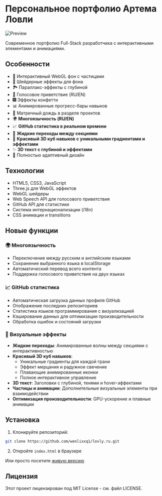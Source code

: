 # Персональное портфолио Артема Ловли

![Preview](preview.jpg)

Современное портфолио Full-Stack разработчика с интерактивными элементами и анимациями.

## Особенности

- 🌟 Интерактивный WebGL фон с частицами
- 🎨 Шейдерные эффекты для фона
- 🏞️ Параллакс-эффекты с глубиной
- 🎤 Голосовое приветствие (RU/EN)
- 🎆 Эффекты конфетти
- 📊 Анимированные прогресс-бары навыков
- 🌌 Матричный дождь в разделе проектов
- 🌍 **Многоязычность (RU/EN)**
- 📈 **GitHub статистика в реальном времени**
- 🌊 **Жидкие переходы между секциями**
- 🎲 **Красивый 3D куб навыков с уникальными градиентами и эффектами**
- ✨ **3D текст с глубиной и эффектами**
- 📱 Полностью адаптивный дизайн

## Технологии

- HTML5, CSS3, JavaScript
- Three.js для WebGL эффектов
- WebGL шейдеры
- Web Speech API для голосового приветствия
- GitHub API для статистики
- Система интернационализации (i18n)
- CSS анимации и transitions

## Новые функции

### 🌍 Многоязычность
- Переключение между русским и английским языками
- Сохранение выбранного языка в localStorage
- Автоматический перевод всего контента
- Поддержка голосового приветствия на двух языках

### 📈 GitHub статистика
- Автоматическая загрузка данных профиля GitHub
- Отображение последних репозиториев
- Статистика языков программирования с визуализацией
- Кэширование данных для оптимизации производительности
- Обработка ошибок и состояний загрузки

### 🎨 Визуальные эффекты
- **Жидкие переходы**: Анимированные волны между секциями с интерактивностью
- **Красивый 3D куб навыков**: 
  - Уникальные градиенты для каждой грани
  - Эффект мерцания и радужное свечение
  - Плавающие анимированные иконки
  - Полное интерактивное управление
- **3D текст**: Заголовки с глубиной, тенями и hover-эффектами
- **Частицы и анимации**: Дополнительные визуальные элементы при взаимодействии
- **Оптимизация производительности**: GPU-ускорение и плавные анимации

## Установка

1. Клонируйте репозиторий:
```bash
git clone https://github.com/wenlixxq1/lovly.ru.git
```

2. Откройте `index.html` в браузере

Или просто посетите [живую версию](https://wenlixxq1.github.io/lovly.ru/)

## Лицензия

Этот проект лицензирован под MIT License - см. файл LICENSE.
